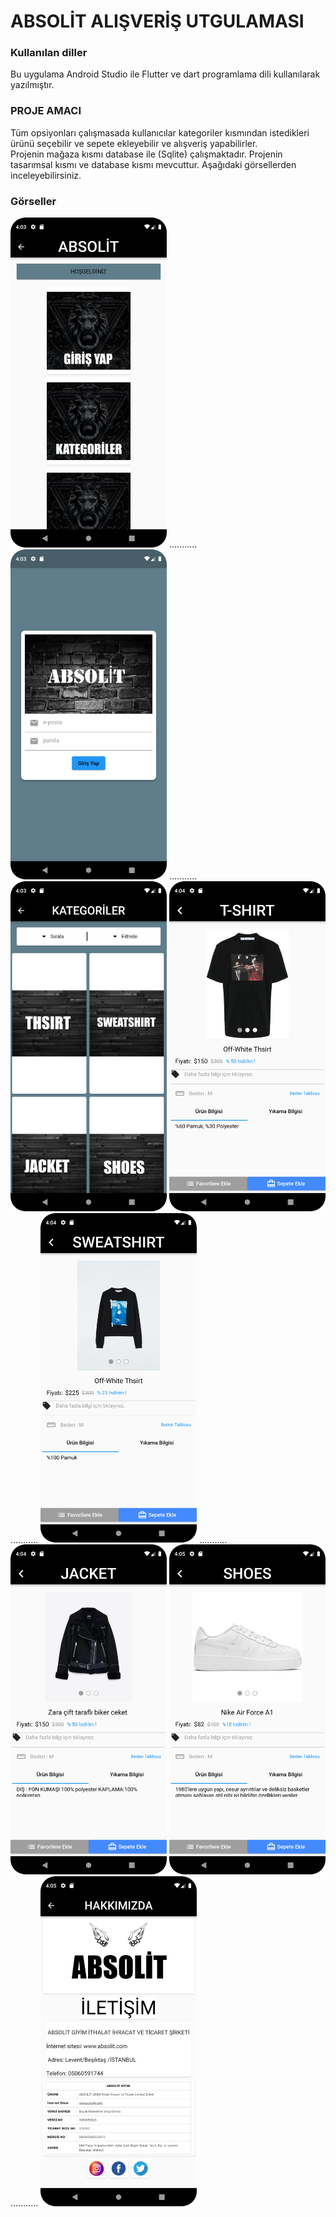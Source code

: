 
# ABSOLİT ALIŞVERİŞ UTGULAMASI 

### Kullanılan diller
Bu uygulama Android Studio ile Flutter ve dart programlama dili kullanılarak yazılmıştır.
### PROJE AMACI
 Tüm opsiyonları çalışmasada kullanıcılar kategoriler kısmından istedikleri ürünü seçebilir ve sepete ekleyebilir ve alışveriş yapabilirler. <br>
 Projenin mağaza kısmı database ile (Sqlite) çalışmaktadır. Projenin tasarımsal kısmı ve database kısmı mevcuttur. Aşağıdaki görsellerden inceleyebilirsiniz.
 ### Görseller
<p>
 
<img src="https://github.com/Alprenplt/Flutter_ABSOLIT_E-Ticaret_Mobil-uygulama/blob/main/absolit/images/1.png" width="250" heigth="500" /> ...........
<img src="https://github.com/Alprenplt/Flutter_ABSOLIT_E-Ticaret_Mobil-uygulama/blob/main/absolit/images/2.png" width="250" heigth="500" /> ...........
<img src="https://github.com/Alprenplt/Flutter_ABSOLIT_E-Ticaret_Mobil-uygulama/blob/main/absolit/images/3.png" width="250" heigth="500" /> 
<img src="https://github.com/Alprenplt/Flutter_ABSOLIT_E-Ticaret_Mobil-uygulama/blob/main/absolit/images/4.png" width="250" heigth="500" /> ...........
<img src="https://github.com/Alprenplt/Flutter_ABSOLIT_E-Ticaret_Mobil-uygulama/blob/main/absolit/images/5.png" width="250" heigth="500" /> ...........
<img src="https://github.com/Alprenplt/Flutter_ABSOLIT_E-Ticaret_Mobil-uygulama/blob/main/absolit/images/6.png" width="250" heigth="500" /> 
<img src="https://github.com/Alprenplt/Flutter_ABSOLIT_E-Ticaret_Mobil-uygulama/blob/main/absolit/images/7.png" width="250" heigth="500" /> ...........
<img src="https://github.com/Alprenplt/Flutter_ABSOLIT_E-Ticaret_Mobil-uygulama/blob/main/absolit/images/8.png" width="250" heigth="500" /> 
